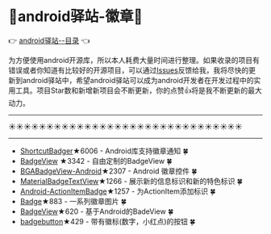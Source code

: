 # :running:android驿站-徽章:running:
:point_right: [android驿站--目录](https://github.com/enChenging/android_posthouse) :point_left:

为方便使用android开源库，所以本人耗费大量时间进行整理。如果收录的项目有错误或者你知道有比较好的开源项目，可以通过[Issues](https://github.com/enChenging/android_posthouse/issues)反馈给我，我将尽快的更新到android驿站中，希望android驿站可以成为android开发者在开发过程中的实用工具。项目Star数和新增新项目会不断更新，你的点赞:+1:将是我不断更新的最大动力。

<HR style="FILTER: progid:DXImageTransform.Microsoft.Shadow(color:#987cb9,direction:145,strength:15)" width="100%" color=#987cb9 SIZE=1>

:sunny::sunny::sunny::sunny::sunny::sunny::sunny::sunny::sunny::sunny::sunny::sunny::sunny::sunny::sunny::sunny::sunny::sunny::sunny::sunny::sunny::sunny::sunny::sunny::sunny::sunny::sunny::sunny::sunny::sunny::sunny:
<HR style="FILTER: progid:DXImageTransform.Microsoft.Shadow(color:#987cb9,direction:145,strength:15)" width="100%" color=#987cb9 SIZE=1>


- [ShortcutBadger](https://github.com/leolin310148/ShortcutBadger)★6006 - Android库支持徽章通知 :four_leaf_clover:
- [BadgeView](https://github.com/qstumn/BadgeView) ★3342 - 自由定制的BadgeView :four_leaf_clover:
- [BGABadgeView-Android](https://github.com/bingoogolapple/BGABadgeView-Android)★2307 - Android 徽章控件 :four_leaf_clover:
- [MaterialBadgeTextView](https://github.com/matrixxun/MaterialBadgeTextView)★1266 - 展示新的信息标识和新的特色标识 :four_leaf_clover:
- [Android-ActionItemBadge](https://github.com/mikepenz/Android-ActionItemBadge)★1257 - 为ActionItem添加标识 :four_leaf_clover:
- [Badge](https://github.com/nekocode/Badge)★883 - 一系列徽章图片 :four_leaf_clover:
- [BadgeView](https://github.com/AlexLiuSheng/BadgeView)★620 - 基于Android的BadeView  :four_leaf_clover:
- [badgebutton](https://github.com/czy1121/badgebutton)★429 - 带有徽标(数字，小红点)的按钮 :four_leaf_clover:


        
